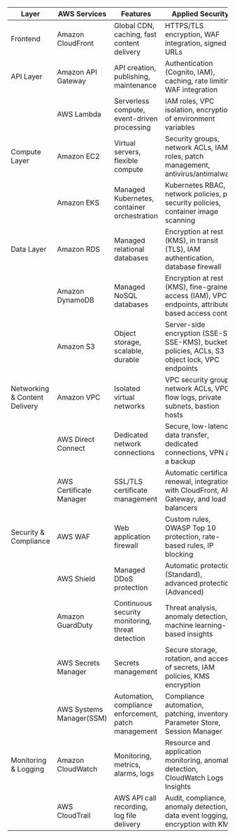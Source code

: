 | Layer | AWS Services | Features | Applied Security |
| --- | --- | --- | --- |
| Frontend | Amazon CloudFront | Global CDN, caching, fast content delivery | HTTPS/TLS encryption, WAF integration, signed URLs |
| API Layer | Amazon API Gateway | API creation, publishing, maintenance | Authentication (Cognito, IAM), caching, rate limiting, WAF integration |
|     | AWS Lambda | Serverless compute, event-driven processing | IAM roles, VPC isolation, encryption of environment variables |
| Compute Layer | Amazon EC2 | Virtual servers, flexible compute | Security groups, network ACLs, IAM roles, patch management, antivirus/antimalware |
|     | Amazon EKS | Managed Kubernetes, container orchestration | Kubernetes RBAC, network policies, pod security policies, container image scanning |
| Data Layer | Amazon RDS | Managed relational databases | Encryption at rest (KMS), in transit (TLS), IAM authentication, database firewall |
|     | Amazon DynamoDB | Managed NoSQL databases | Encryption at rest (KMS), fine-grained access (IAM), VPC endpoints, attribute-based access control |
|     | Amazon S3 | Object storage, scalable, durable | Server-side encryption (SSE-S3, SSE-KMS), bucket policies, ACLs, S3 object lock, VPC endpoints |
| Networking & Content Delivery | Amazon VPC | Isolated virtual networks | VPC security groups, network ACLs, VPC flow logs, private subnets, bastion hosts |
|     | AWS Direct Connect | Dedicated network connections | Secure, low-latency data transfer, dedicated connections, VPN as a backup |
|     | AWS Certificate Manager | SSL/TLS certificate management | Automatic certificate renewal, integration with CloudFront, API Gateway, and load balancers |
| Security & Compliance | AWS WAF | Web application firewall | Custom rules, OWASP Top 10 protection, rate-based rules, IP blocking |
|     | AWS Shield | Managed DDoS protection | Automatic protection (Standard), advanced protection (Advanced) |
|     | Amazon GuardDuty | Continuous security monitoring, threat detection | Threat analysis, anomaly detection, machine learning-based insights |
|     | AWS Secrets Manager | Secrets management | Secure storage, rotation, and access of secrets, IAM policies, KMS encryption |
|     | AWS Systems Manager(SSM) | Automation, compliance enforcement, patch management | Compliance automation, patching, inventory, Parameter Store, Session Manager |
| Monitoring & Logging | Amazon CloudWatch | Monitoring, metrics, alarms, logs | Resource and application monitoring, anomaly detection, CloudWatch Logs Insights |
|     | AWS CloudTrail | AWS API call recording, log file delivery | Audit, compliance, anomaly detection, data event logging, encryption with KMS |
